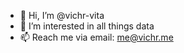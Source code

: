 - 👋 Hi, I’m @vichr-vita
- 👀 I’m interested in all things data
- 📫 Reach me via email: me@vichr.me

<!---
vichr-vita/vichr-vita is a ✨ special ✨ repository because its `README.md` (this file) appears on your GitHub profile.
You can click the Preview link to take a look at your changes.
--->

